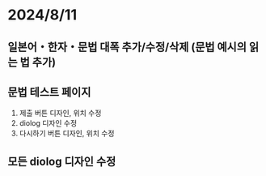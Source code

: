 # 2024/8/11

## 일본어・한자・문법 대폭 추가/수정/삭제 (문법 예시의 읽는 법 추가)

## 문법 테스트 페이지

1.  제출 버튼 디자인, 위치 수정
2.  diolog 디자인 수정
3.  다시하기 버튼 디자인, 위치 수정

## 모든 diolog 디자인 수정
